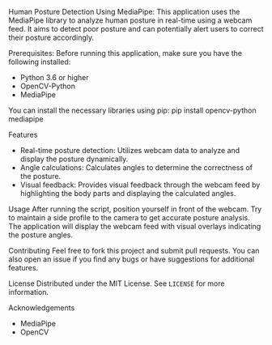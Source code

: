 Human Posture Detection Using MediaPipe:
This application uses the MediaPipe library to analyze human posture in real-time using a webcam feed. It aims to detect poor posture and can potentially alert users to correct their posture accordingly.

Prerequisites:
Before running this application, make sure you have the following installed:
- Python 3.6 or higher
- OpenCV-Python
- MediaPipe

You can install the necessary libraries using pip:
pip install opencv-python mediapipe

   
Features
- Real-time posture detection: Utilizes webcam data to analyze and display the posture dynamically.
- Angle calculations: Calculates angles to determine the correctness of the posture.
- Visual feedback: Provides visual feedback through the webcam feed by highlighting the body parts and displaying the calculated angles.

Usage
After running the script, position yourself in front of the webcam. Try to maintain a side profile to the camera to get accurate posture analysis. The application will display the webcam feed with visual overlays indicating the posture angles.

Contributing
Feel free to fork this project and submit pull requests. You can also open an issue if you find any bugs or have suggestions for additional features.

License
Distributed under the MIT License. See `LICENSE` for more information.

Acknowledgements
- MediaPipe
- OpenCV
